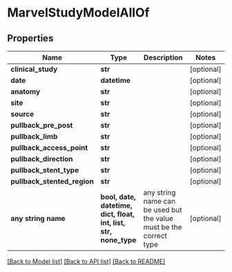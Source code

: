 # MarvelStudyModelAllOf


## Properties
Name | Type | Description | Notes
------------ | ------------- | ------------- | -------------
**clinical_study** | **str** |  | [optional] 
**date** | **datetime** |  | [optional] 
**anatomy** | **str** |  | [optional] 
**site** | **str** |  | [optional] 
**source** | **str** |  | [optional] 
**pullback_pre_post** | **str** |  | [optional] 
**pullback_limb** | **str** |  | [optional] 
**pullback_access_point** | **str** |  | [optional] 
**pullback_direction** | **str** |  | [optional] 
**pullback_stent_type** | **str** |  | [optional] 
**pullback_stented_region** | **str** |  | [optional] 
**any string name** | **bool, date, datetime, dict, float, int, list, str, none_type** | any string name can be used but the value must be the correct type | [optional]

[[Back to Model list]](../README.md#documentation-for-models) [[Back to API list]](../README.md#documentation-for-api-endpoints) [[Back to README]](../README.md)


